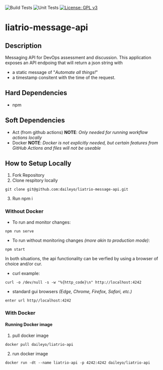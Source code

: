 ![Build Tests](https://github.com/daileyo/liatrio-messag-api/actions/workflows/build.yml/badge.svg)
![Unit Tests](https://github.com/daileyo/liatrio-messag-api/actions/workflows/unit-tests.yml/badge.svg)
[![License: GPL v3](https://img.shields.io/badge/License-GPLv3-blue.svg)](https://www.gnu.org/licenses/gpl-3.0)

# liatrio-message-api

## Description
Messaging API for DevOps assessment and discussion.  This application exposes an API endpoing that will return a json string with
- a static message of "*Automate all things!*"
- a timestamp consitent with the time of the request.


## Hard Dependencies
- npm

## Soft Dependencies
- Act (from github actions)  **NOTE**:  *Only needed for running workflow actions locally*
- Docker                     **NOTE**:  *Docker is not explicitly needed, but certain features from GitHub Actions and files will not be useable*


## How to Setup Locally

1.  Fork Repository
2.  Clone respitory locally
```
git clone git@github.com:daileyo/liatrio-message-api.git
```
3.  Run npm i

### Without Docker
-  To run and monitor changes:
```
npm run serve
```
-  To run without monitoring changes *(more akin to production mode)*:
```
npm start
```

In both situations, the api functionality can be verfied by using a browser of choice and/or cur.
-  curl example:
```
curl -o /dev/null -s -w "%{http_code}\n" http://localhost:4242
```
-  standard gui browsers *(Edge, Chrome, Firefox, Safari, etc.)*
```
enter url http//localhost:4242
```

### With Docker

#### Running Docker image
1.  pull docker image
```
docker pull daileyo/liatrio-api
```
2.  run docker image
```
docker run -dt --name liatrio-api -p 4242:4242 daileyo/liatrio-api
```
